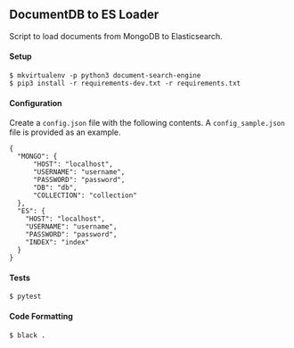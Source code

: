 ## DocumentDB to ES Loader

Script to load documents from MongoDB to Elasticsearch.

#### Setup

```
$ mkvirtualenv -p python3 document-search-engine
$ pip3 install -r requirements-dev.txt -r requirements.txt
```
#### Configuration

Create a `config.json` file with the following contents. A `config_sample.json` file is provided as an example. 

```
{
  "MONGO": {
      "HOST": "localhost",
      "USERNAME": "username",
      "PASSWORD": "password",
      "DB": "db",
      "COLLECTION": "collection"
  },
  "ES": {
    "HOST": "localhost",
    "USERNAME": "username",
    "PASSWORD": "password",
    "INDEX": "index"
  }
}
```

#### Tests

```
$ pytest
```

#### Code Formatting

```
$ black .
```